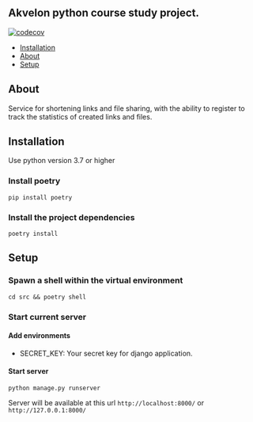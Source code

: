 ## Akvelon python course study project.
[![codecov](https://codecov.io/gh/unbrokenguy/python-course/branch/main/graph/badge.svg?token=FWZ7B3PNCF)](https://codecov.io/gh/unbrokenguy/python-course)
* [Installation](#installation)
* [About](#about)
* [Setup](#setup)
## About  

Service for shortening links and file sharing, with the ability to register to track the statistics of created links and files. 

## Installation
Use python version 3.7 or higher 
### Install poetry
```shell
pip install poetry
```

### Install the project dependencies
```shell
poetry install 
```

## Setup

### Spawn a shell within the virtual environment
```shell
cd src && poetry shell
```
### Start current server
#### Add environments
* SECRET_KEY: Your secret key for django application.

#### Start server
```shell
python manage.py runserver
```
Server will be available at this url  `http://localhost:8000/` or `http://127.0.0.1:8000/`
